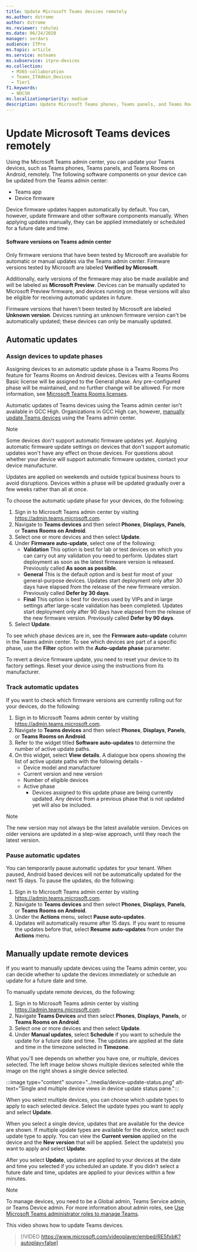 ```yaml
---
title: Update Microsoft Teams devices remotely
ms.author: dstrome
author: dstrome
ms.reviewer: rahulmi
ms.date: 06/24/2020
manager: serdars
audience: ITPro
ms.topic: article
ms.service: msteams
ms.subservice: itpro-devices
ms.collection: 
  - M365-collaboration
  - Teams_ITAdmin_Devices
  - Tier1
f1.keywords: 
  - NOCSH
ms.localizationpriority: medium
description: Update Microsoft Teams phones, Teams panels, and Teams Rooms on Android, devices remotely using the Teams admin center.
---
```


# Update Microsoft Teams devices remotely

Using the Microsoft Teams admin center, you can update your Teams devices, such as Teams phones, Teams panels, and Teams Rooms on Android, remotely. The following software components on your device can be updated from the Teams admin center:

- Teams app
- Device firmware

Device firmware updates happen automatically by default. You can, however, update firmware and other software components manually. When applying updates manually, they can be applied immediately or scheduled for a future date and time.

#### Software versions on Teams admin center

Only firmware versions that have been tested by Microsoft are available for automatic or manual updates via the Teams admin center. Firmware versions tested by Microsoft are labeled **Verified by Microsoft**.

Additionally, early versions of the firmware may also be made available and will be labeled as **Microsoft Preview**. Devices can be manually updated to Microsoft Preview firmware, and devices running on these versions will also be eligible for receiving automatic updates in future.

Firmware versions that haven't been tested by Microsoft are labeled **Unknown version**. Devices running an unknown firmware version can't be automatically updated; these devices can only be manually updated.

## Automatic updates

### Assign devices to update phases

Assigning devices to an automatic update phase is a Teams Rooms Pro feature for Teams Rooms on Android devices. Devices with a Teams Rooms Basic license will be assigned to the General phase. Any pre-configured phase will be maintained, and no further change will be allowed. For more information, see [Microsoft Teams Rooms licenses](../rooms/rooms-licensing.md).  

Automatic updates of Teams devices using the Teams admin center isn't available in GCC High. Organizations in GCC High can, however, [manually update Teams devices](#manually-update-remote-devices) using the Teams admin center.

> [!NOTE]
> Some devices don't support automatic firmware updates yet. Applying automatic firmware update settings on devices that don't support automatic updates won't have any effect on those devices. For questions about whether your device will support automatic firmware updates, contact your device manufacturer.
>
> Updates are applied on weekends and outside typical business hours to avoid disruptions. Devices within a phase will be updated gradually over a few weeks rather than all at once.

To choose the automatic update phase for your devices, do the following:

1. Sign in to Microsoft Teams admin center by visiting https://admin.teams.microsoft.com.
2. Navigate to **Teams devices** and then select **Phones**, **Displays**, **Panels**, or **Teams Rooms on Android**.  
3. Select one or more devices and then select **Update**.
4. Under **Firmware auto-update**, select one of the following:
    - **Validation** This option is best for lab or test devices on which you can carry out any validation you need to perform. Updates start deployment as soon as the latest firmware version is released. Previously called **As soon as possible**.
    - **General** This is the default option and is best for most of your general-purpose devices. Updates start deployment only after 30 days have elapsed from the release of the new firmware version. Previously called **Defer by 30 days**.
    - **Final** This option is best for devices used by VIPs and in large settings after large-scale validation has been completed. Updates start deployment only after 90 days have elapsed from the release of the new firmware version. Previously called **Defer by 90 days**.
5. Select **Update**.

To see which phase devices are in, see the **Firmware auto-update** column in the Teams admin center. To see which devices are part of a specific phase, use the **Filter** option with the **Auto-update phase** parameter.

To revert a device firmware update, you need to reset your device to its factory settings. Reset your device using the instructions from its manufacturer.  

### Track automatic updates

If you want to check which firmware versions are currently rolling out for your devices, do the following:

1. Sign in to Microsoft Teams admin center by visiting https://admin.teams.microsoft.com.
2. Navigate to **Teams devices** and then select **Phones**, **Displays**, **Panels**, or **Teams Rooms on Android**.
3. Refer to the widget titled **Software auto-updates** to determine the number of active update paths.
4. On this widget, select **View details**. A dialogue box opens showing the list of active update paths with the following details - 
    - Device model and manufacturer
    - Current version and new version
    - Number of eligible devices
    - Active phase
        - Devices assigned to this update phase are being currently updated. Any device from a previous phase that is not updated yet will also be included.

> [!NOTE]
> The new version may not always be the latest available version. Devices on older versions are updated in a step-wise approach, until they reach the latest version.

### Pause automatic updates

You can temporarily pause automatic updates for your tenant. When paused, Android based devices will not be automatically updated for the next 15 days. To pause the updates, do the following:

1. Sign in to Microsoft Teams admin center by visiting https://admin.teams.microsoft.com.
2. Navigate to **Teams devices** and then select **Phones**, **Displays**, **Panels**, or **Teams Rooms on Android**.
3. Under the **Actions** menu, select **Pause auto-updates**.
4. Updates will automatically resume after 15 days. If you want to resume the updates before that, select **Resume auto-updates** from under the **Actions** menu.


## Manually update remote devices

If you want to manually update devices using the Teams admin center, you can decide whether to update the devices immediately or schedule an update for a future date and time.

To manually update remote devices, do the following:

1. Sign in to Microsoft Teams admin center by visiting https://admin.teams.microsoft.com.
2. Navigate  **Teams Devices** and then select **Phones**, **Displays**, **Panels**, or **Teams Rooms on Android**.
3. Select one or more devices and then select **Update**.
4. Under **Manual updates**, select **Schedule** if you want to schedule the update for a future date and time. The updates are applied at the date and time in the timezone selected in **Timezone**.

What you'll see depends on whether you have one, or multiple, devices selected. The left image below shows multiple devices selected while the image on the right shows a single device selected.

:::image type="content" source="../media/device-update-status.png" alt-text="Single and multiple device views in device update status pane.":::

When you select multiple devices, you can choose which update types to apply to each selected device. Select the update types you want to apply and select **Update**.

When you select a single device, updates that are available for the device are shown. If multiple update types are available for the device, select each update type to apply. You can view the **Current version** applied on the device and the **New version** that will be applied. Select the update(s) you want to apply and select **Update**.

After you select **Update**, updates are applied to your devices at the date and time you selected if you scheduled an update. If you didn't select a future date and time, updates are applied to your devices within a few minutes.


> [!NOTE]
> To manage devices, you need to be a Global admin, Teams Service admin, or Teams Device admin. For more information about admin roles, see [Use Microsoft Teams administrator roles to manage Teams](../using-admin-roles.md).


This video shows how to update Teams devices.

> [!VIDEO https://www.microsoft.com/videoplayer/embed/RE5fxbK?autoplay=false]
